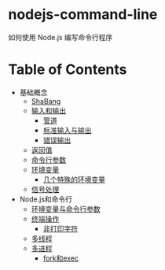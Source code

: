 # nodejs-command-line
如何使用 Node.js 编写命令行程序

Table of Contents
=================

- 基础概念
    - [ShaBang](docs/chapter1.md)
    - [输入和输出](docs/chapter1.md#环境变量)
        - [管道](docs/chapter1.md#环境变量)
        - [标准输入与输出](docs/chapter1.md#环境变量)
        - [错误输出](docs/chapter1.md#环境变量)
    - [返回值](docs/chapter1.md)
    - [命令行参数](docs/chapter1.md)
    - [环境变量](docs/chapter1.md)
        - [几个特殊的环境变量](docs/chapter1.md)
    - [信号处理](docs/chapter1.md)
- Node.js和命令行
    - [环境变量与命令行参数](docs/chapter2.md)
    - [终端操作](docs/chapter2.md)
        - [非打印字符](docs/chapter2.md)
    - [多线程](docs/chapter2.md)
    - [多进程](docs/chapter2.md)
        - [fork和exec](docs/chapter2.md)